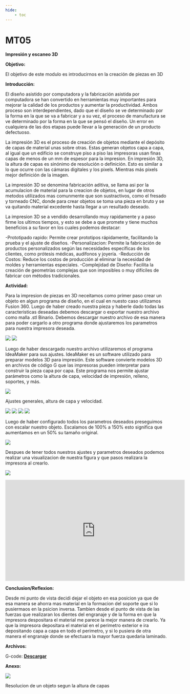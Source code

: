 ```yaml
---
hide:
    - toc
---
```


# MT05

<strong>Impresión y escaneo 3D</strong>

<strong>Objetivo:</strong>

El objetivo de este modulo es introducirnos en la creación de piezas en 3D 

<strong>Introducción:</strong>

El diseño asistido por computadora y la fabricación asistida por computadora se han convertido en herramientas muy importantes para mejorar la calidad de los productos y aumentar la productividad. Ambos proceso son interdependientes, dado que el diseño se ve determinado por la forma en la que se va a fabricar y a su vez, el proceso de manufactura se ve determinado por la forma en la que se pensó el diseño. Un error en cualquiera de las dos etapas puede llevar a la generación de un producto defectuoso.

La impresión 3D es el proceso de creación de objetos mediante el depósito de capas de material unas sobre otras. Estas generan objetos capa a capa, al igual que un edificio se construye piso a piso las impresoras usan finas capas de menos de un mm de espesor para la impresion. 
En impresión 3D, la altura de capas es sinónimo de resolución o definición. Esto es similar a lo que ocurre con las cámaras digitales y los pixels. Mientras más pixels mejor definición de la imagen.

La impresión 3D se denomina fabricación aditiva, se llama asi por la acumulacion de material para la creacion de objetos, en lugar de otros metodos utilizados mas comunmente que son  sustractivos, como el fresado y torneado CNC, donde para crear objetos se toma una pieza en bruto y se va quitando material excedente hasta llegar a un resultado deseado.

La impresion 3D se a vendido desarrollando muy rapidamente y a paso firme los ultimos tiempos, y esto se debe a que promete y tiene muchos beneficios a su favor en los cuales podemos destacar:

-Prototipado rapido: Permite crear prototipos rápidamente, facilitando la prueba y el ajuste de diseños.
-Personalizacion: Permite la fabricación de productos personalizados según las necesidades específicas de los clientes, como prótesis médicas, audífonos y joyería.
-Reducción de Costos: Reduce los costos de producción al eliminar la necesidad de moldes y herramientas especiales.
-Complejidad de Diseño: Facilita la creación de geometrías complejas que son imposibles o muy difíciles de fabricar con métodos tradicionales.

<strong>Actividad:</strong>

Para la impresion de piezas en 3D neceitamos como primer paso crear un objeto en algun programa de diseño, en el cual en nuesto caso utilizamos Fusion 360.
Luego de haber creado nuestra pieza y haberle dado todas las caracteristicas deseadas debemos descargar o exportar nuestro archivo como malla .stl Binario. Debemos descargar nuestro archivo de esa manera para poder cargarlo a otro programa donde ajustaremos los parametros para nuestra impresora deseada.

![](../images/MT05/Cap1.PNG)
![](../images/MT05/stlbinario.PNG)

Luego de haber descargado nuestro archivo utilizaremos el programa IdeaMaker para sus ajustes.
IdeaMaker es un software utilizado para preparar modelos 3D para impresión. Este software convierte modelos 3D en archivos de código G que las impresoras pueden interpretar para construir la pieza capa por capa.
Este programa nos permite ajustar parámetros como la altura de capa, velocidad de impresión, relleno, soportes, y más.

![](../images/MT05/capfigura1.PNG)


Ajustes generales, altura de capa y velocidad.

![](../images/MT05/capidemarkerconfig.PNG)
![](../images/MT05/configpiezavelocidad.PNG)
![](../images/MT05/idemarkerconfig1.PNG)
![](../images/MT05/configuraciontemp.PNG)

Luego de haber configurado todos los parametros deseados preseguimos con escalar nuestro objeto. Escalamos de 100% a 150% esto significa que aumentamos en un 50% su tamaño original.

![](../images/MT05/escalar.PNG)

Despues de tener todos nuestros ajustes y parametros deseados podemos realizar una visualizacion de nuestra figura y que pasos realizara la impresora al crearlo.

![](../images/MT05/cappp.PNG)


<iframe width="560" height="315" src="https://www.youtube.com/embed/Z7ZK4HRWMQ4?si=EUXDBChbsURmc06q" title="YouTube video player" frameborder="0" allow="accelerometer; autoplay; clipboard-write; encrypted-media; gyroscope; picture-in-picture; web-share" referrerpolicy="strict-origin-when-cross-origin" allowfullscreen></iframe>

<strong>Conclusion/Reflexion:</strong>

Desde mi punto de vista decidi dejar el objeto en esa posicion ya que de esa manera se ahorra mas material en la formacion del soporte que si lo pusiermaos en la psicion inversa. Tambien desde el punto de vista de las fuerzas que realizaran los dientes del engranaje y de la forma en que la impresora despositara el material me parece la mejor manera de crearlo. Ya que la impresora depositara el material en el perimetro exterior e ira depositando capa a capa en todo el perimetro, y si lo pusiera de otra manera el engranaje donde se efectuara la mayor fuerza quedaria laminado. 



<strong>Archivos:</strong>

G-code:  <a href="../Nuevacarpeta/Francisco_Guimaraens.gcode" download="G-code_Guimaraens"> <strong>Descargar</strong> </a>


<strong>Anexo:</strong>

![](../images/MT05/resolucion.PNG)

Resolucion de un objeto segun la altura de capas 














